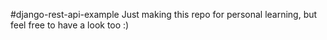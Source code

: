 #django-rest-api-example
Just making this repo for personal learning, but feel free to have a look too :)